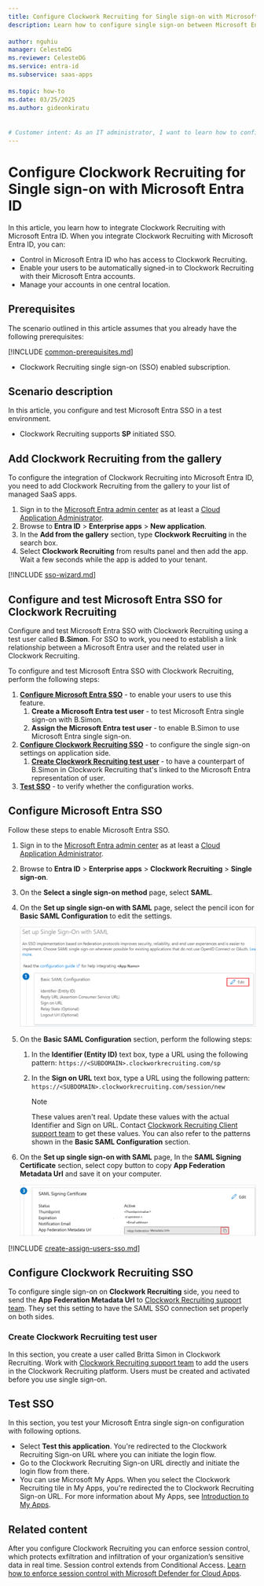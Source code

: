 ```yaml
---
title: Configure Clockwork Recruiting for Single sign-on with Microsoft Entra ID
description: Learn how to configure single sign-on between Microsoft Entra ID and Clockwork Recruiting.

author: nguhiu
manager: CelesteDG
ms.reviewer: CelesteDG
ms.service: entra-id
ms.subservice: saas-apps

ms.topic: how-to
ms.date: 03/25/2025
ms.author: gideonkiratu


# Customer intent: As an IT administrator, I want to learn how to configure single sign-on between Microsoft Entra ID and Clockwork Recruiting so that I can control who has access to Clockwork Recruiting, enable automatic sign-in with Microsoft Entra accounts, and manage my accounts in one central location.
---
```


# Configure Clockwork Recruiting for Single sign-on with Microsoft Entra ID

In this article,  you learn how to integrate Clockwork Recruiting with Microsoft Entra ID. When you integrate Clockwork Recruiting with Microsoft Entra ID, you can:

* Control in Microsoft Entra ID who has access to Clockwork Recruiting.
* Enable your users to be automatically signed-in to Clockwork Recruiting with their Microsoft Entra accounts.
* Manage your accounts in one central location.

## Prerequisites

The scenario outlined in this article assumes that you already have the following prerequisites:

[!INCLUDE [common-prerequisites.md](~/identity/saas-apps/includes/common-prerequisites.md)]
* Clockwork Recruiting single sign-on (SSO) enabled subscription.

## Scenario description

In this article,  you configure and test Microsoft Entra SSO in a test environment.

* Clockwork Recruiting supports **SP** initiated SSO.

## Add Clockwork Recruiting from the gallery

To configure the integration of Clockwork Recruiting into Microsoft Entra ID, you need to add Clockwork Recruiting from the gallery to your list of managed SaaS apps.

1. Sign in to the [Microsoft Entra admin center](https://entra.microsoft.com) as at least a [Cloud Application Administrator](~/identity/role-based-access-control/permissions-reference.md#cloud-application-administrator).
1. Browse to **Entra ID** > **Enterprise apps** > **New application**.
1. In the **Add from the gallery** section, type **Clockwork Recruiting** in the search box.
1. Select **Clockwork Recruiting** from results panel and then add the app. Wait a few seconds while the app is added to your tenant.

 [!INCLUDE [sso-wizard.md](~/identity/saas-apps/includes/sso-wizard.md)]

<a name='configure-and-test-azure-ad-sso-for-clockwork-recruiting'></a>

## Configure and test Microsoft Entra SSO for Clockwork Recruiting

Configure and test Microsoft Entra SSO with Clockwork Recruiting using a test user called **B.Simon**. For SSO to work, you need to establish a link relationship between a Microsoft Entra user and the related user in Clockwork Recruiting.

To configure and test Microsoft Entra SSO with Clockwork Recruiting, perform the following steps:

1. **[Configure Microsoft Entra SSO](#configure-azure-ad-sso)** - to enable your users to use this feature.
    1. **Create a Microsoft Entra test user** - to test Microsoft Entra single sign-on with B.Simon.
    1. **Assign the Microsoft Entra test user** - to enable B.Simon to use Microsoft Entra single sign-on.
1. **[Configure Clockwork Recruiting SSO](#configure-clockwork-recruiting-sso)** - to configure the single sign-on settings on application side.
    1. **[Create Clockwork Recruiting test user](#create-clockwork-recruiting-test-user)** - to have a counterpart of B.Simon in Clockwork Recruiting that's linked to the Microsoft Entra representation of user.
1. **[Test SSO](#test-sso)** - to verify whether the configuration works.

<a name='configure-azure-ad-sso'></a>

## Configure Microsoft Entra SSO

Follow these steps to enable Microsoft Entra SSO.

1. Sign in to the [Microsoft Entra admin center](https://entra.microsoft.com) as at least a [Cloud Application Administrator](~/identity/role-based-access-control/permissions-reference.md#cloud-application-administrator).
1. Browse to **Entra ID** > **Enterprise apps** > **Clockwork Recruiting** > **Single sign-on**.
1. On the **Select a single sign-on method** page, select **SAML**.
1. On the **Set up single sign-on with SAML** page, select the pencil icon for **Basic SAML Configuration** to edit the settings.

    ![Edit Basic SAML Configuration](common/edit-urls.png)

1. On the **Basic SAML Configuration** section, perform the following steps:

    1. In the **Identifier (Entity ID)** text box, type a URL using the following pattern:
    `https://<SUBDOMAIN>.clockworkrecruiting.com/sp`

    1. In the **Sign on URL** text box, type a URL using the following pattern:
    `https://<SUBDOMAIN>.clockworkrecruiting.com/session/new`

        > [!NOTE]
        > These values aren't real. Update these values with the actual Identifier and Sign on URL. Contact [Clockwork Recruiting Client support team](mailto:support@clockworkrecruiting.com) to get these values. You can also refer to the patterns shown in the **Basic SAML Configuration** section.

1. On the **Set up single sign-on with SAML** page, In the **SAML Signing Certificate** section, select copy button to copy **App Federation Metadata Url** and save it on your computer.

    ![The Certificate download link](common/copy-metadataurl.png)

<a name='create-an-azure-ad-test-user'></a>

[!INCLUDE [create-assign-users-sso.md](~/identity/saas-apps/includes/create-assign-users-sso.md)]

## Configure Clockwork Recruiting SSO

To configure single sign-on on **Clockwork Recruiting** side, you need to send the **App Federation Metadata Url** to [Clockwork Recruiting support team](mailto:support@clockworkrecruiting.com). They set this setting to have the SAML SSO connection set properly on both sides.

### Create Clockwork Recruiting test user

In this section, you create a user called Britta Simon in Clockwork Recruiting. Work with [Clockwork Recruiting support team](mailto:support@clockworkrecruiting.com) to add the users in the Clockwork Recruiting platform. Users must be created and activated before you use single sign-on.

## Test SSO 

In this section, you test your Microsoft Entra single sign-on configuration with following options. 

* Select **Test this application**. You're redirected to the Clockwork Recruiting Sign-on URL where you can initiate the login flow. 
* Go to the Clockwork Recruiting Sign-on URL directly and initiate the login flow from there.
* You can use Microsoft My Apps. When you select the Clockwork Recruiting tile in My Apps, you're redirected the to Clockwork Recruiting Sign-on URL. For more information about My Apps, see [Introduction to My Apps](https://support.microsoft.com/account-billing/sign-in-and-start-apps-from-the-my-apps-portal-2f3b1bae-0e5a-4a86-a33e-876fbd2a4510).

## Related content

After you configure Clockwork Recruiting you can enforce session control, which protects exfiltration and infiltration of your organization’s sensitive data in real time. Session control extends from Conditional Access. [Learn how to enforce session control with Microsoft Defender for Cloud Apps](/cloud-app-security/proxy-deployment-aad).
